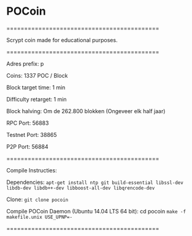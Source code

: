 # POCoin

===========================================

Scrypt coin made for educational purposes. 

===========================================

Adres prefix:			p

Coins: 					1337 POC / Block

Block target time: 		1 min

Difficulty retarget: 	1 min

Block halving: 			Om de 262.800 blokken (Ongeveer elk half jaar)


RPC Port:				56883

Testnet Port:			38865

P2P Port:				56884

===========================================

Compile Instructies: 

Dependencies: 
`apt-get install ntp git build-essential libssl-dev libdb-dev libdb++-dev libboost-all-dev libqrencode-dev`

Clone:
`git clone pocoin`

Compile POCoin Daemon (Ubuntu 14.04 LTS 64 bit):
cd pocoin
`make -f makefile.unix USE_UPNP=-`

===========================================